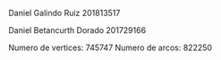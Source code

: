 Daniel Galindo Ruiz 
201813517

Daniel Betancurth Dorado
201729166

Numero de vertices: 745747
Numero de arcos: 822250
